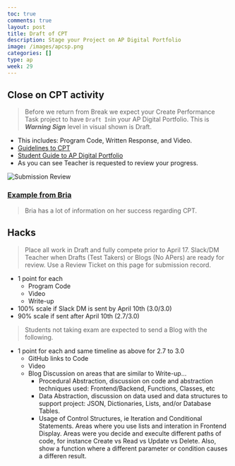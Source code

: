 ```yaml
---
toc: true
comments: true
layout: post
title: Draft of CPT
description: Stage your Project on AP Digital Portfolio
image: /images/apcsp.png
categories: []
type: ap
week: 29
---
```


## Close on CPT activity
> Before we return from Break we expect your Create Performance Task project to have ```Draft In```in your AP Digital Portfolio.  This is ***Warning Sign*** level in visual shown is Draft.
- This includes:  Program Code, Written Response, and Video.
- [Guidelines to CPT](https://apcentral.collegeboard.org/media/pdf/ap-csp-student-task-directions.pdf)
- [Student Guide to AP Digital Portfolio](https://apcentral.collegeboard.org/media/pdf/digital-portfolio-student-user-guide-ap-csp.pdf)
- As you can see Teacher is requested to review your progress.

![Submission Review]({{site.baseurl}}/images/submission_review.png)

### [Example from Bria](https://b-g101.github.io/create_task)
> Bria has a lot of information on her success regarding CPT.

## Hacks
> Place all work in Draft and fully compete prior to April 17.  Slack/DM Teacher when Drafts (Test Takers) or Blogs (No APers) are ready for review.  Use a Review Ticket on this page for submission record.
- 1 point for each
   - Program Code
   - Video
   - Write-up
- 100% scale if Slack DM is sent by April 10th (3.0/3.0)
- 90% scale if sent after April 10th (2.7/3.0)

> Students not taking exam are expected to send a Blog with the following.
- 1 point for each and same timeline as above for 2.7 to 3.0
   - GitHub links to Code
   - Video
   - Blog Discussion on areas that are similar to Write-up...
      - Procedural Abstraction, discussion on code and abstraction techniques used: Frontend/Backend, Functions, Classes, etc
      - Data Abstraction, discussion on data used and data structures to support project: JSON, Dictionaries, Lists, and/or Database Tables.
      - Usage of Control Structures, ie Iteration and Conditional Statements.   Areas where you use lists and interation in Frontend Display.  Areas were you decide and execulte different paths of code, for instance Create vs Read vs Update vs Delete.  Also, show a function where a different parameter or condition causes a differen result. 
